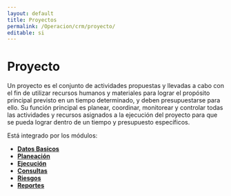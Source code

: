 ```yaml
---
layout: default
title: Proyectos
permalink: /Operacion/crm/proyecto/
editable: si
---
```


# Proyecto

Un proyecto es el conjunto de actividades propuestas y llevadas a cabo con el fin de utilizar recursos humanos y materiales para lograr el propósito principal previsto en un tiempo determinado, y deben presupuestarse para ello. Su función principal es planear, coordinar, monitorear y controlar todas las actividades y recursos asignados a la ejecución del proyecto para que se pueda lograr dentro de un tiempo y presupuesto específicos.

Está integrado por los módulos:

* [**Datos Basicos**](http://docs.oasiscom.com/Operacion/crm/proyecto/prbasica/)
* [**Planeación**](http://docs.oasiscom.com/Operacion/crm/proyecto/prplaneacion/)
* [**Ejecución**](http://docs.oasiscom.com/Operacion/crm/proyecto/prejecucion/)
* [**Consultas**](http://docs.oasiscom.com/Operacion/crm/proyecto/prconsulta/)
* [**Riesgos**](http://docs.oasiscom.com/Operacion/crm/proyecto/prriesgos/)
* [**Reportes**](http://docs.oasiscom.com/Operacion/crm/proyecto/prreporte/)

